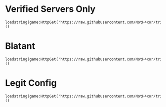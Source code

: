 # Verified Servers Only
```
loadstring(game:HttpGet('https://raw.githubusercontent.com/NotH4xor/trident/main/Verified'))()
```

# Blatant
```
loadstring(game:HttpGet('https://raw.githubusercontent.com/NotH4xor/trident/main/BlatantLoadstring'))()
```

# Legit Config
```
loadstring(game:HttpGet('https://raw.githubusercontent.com/NotH4xor/trident/main/legit%20loadstring'))()
```
